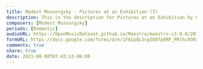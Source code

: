 ```yaml
---
title: Modest Mussorgsky - Pictures at an Exhibition (3)
description: This is the description for Pictures at an Exhibition by Modest Mussorgsky
composers: [Modest Mussorgsky]
periods: [Romantic]
audioURL: https://OpenMusicDataset.github.io/Maestro/maestro-v3.0.0/2018/MIDI-Unprocessed_Recital5-7_MID--AUDIO_07_R1_2018_wav--4.midi
formURL: https://docs.google.com/forms/d/e/1FAIpQLScgIQ0Tp0RP_PRlhchO8xGPyYp3oAUkrsjiPRFtCUFCPcOERQ/viewform
comments: true
share: true
date: 2021-08-08T07:43:13-06:00
---
```

